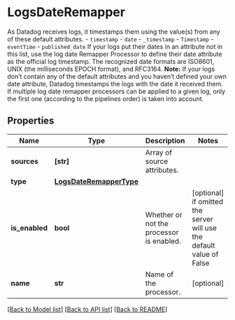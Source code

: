 # LogsDateRemapper

As Datadog receives logs, it timestamps them using the value(s) from any of these default attributes. - `timestamp` - `date` - `_timestamp` - `Timestamp` - `eventTime` - `published_date` If your logs put their dates in an attribute not in this list, use the log date Remapper Processor to define their date attribute as the official log timestamp. The recognized date formats are ISO8601, UNIX (the milliseconds EPOCH format), and RFC3164. **Note:** If your logs don’t contain any of the default attributes and you haven’t defined your own date attribute, Datadog timestamps the logs with the date it received them. If multiple log date remapper processors can be applied to a given log, only the first one (according to the pipelines order) is taken into account.

## Properties

| Name           | Type                                                | Description                              | Notes                                                                |
| -------------- | --------------------------------------------------- | ---------------------------------------- | -------------------------------------------------------------------- |
| **sources**    | **[str]**                                           | Array of source attributes.              |
| **type**       | [**LogsDateRemapperType**](LogsDateRemapperType.md) |                                          |
| **is_enabled** | **bool**                                            | Whether or not the processor is enabled. | [optional] if omitted the server will use the default value of False |
| **name**       | **str**                                             | Name of the processor.                   | [optional]                                                           |

[[Back to Model list]](README.md#documentation-for-models) [[Back to API list]](README.md#documentation-for-api-endpoints) [[Back to README]](README.md)

